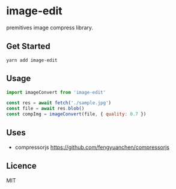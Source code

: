 # image-edit

premitives image compress library.

## Get Started

```shell
yarn add image-edit
```

## Usage

```javascript
import imageConvert from 'image-edit'

const res = await fetch('./sample.jpg')
const file = await res.blob()
const compImg = imageConvert(file, { quality: 0.7 })
```

## Uses

- compressorjs
https://github.com/fengyuanchen/compressorjs

## Licence
MIT 
